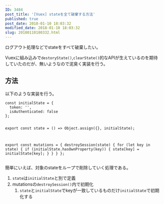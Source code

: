 ```yaml
---
ID: 3484
post_title: '[Vuex] stateを全て破棄する方法'
published: true
post_date: 2018-01-10 18:03:32
modified_date: 2018-01-10 18:03:32
slug: 20180110180332.html
---
```

<p>ログアウト処理などでstateをすべて破棄したい。</p>
<p>Vuexに組み込みで<code>destoryState()</code>,<code>clearState()</code>的なAPIが生えているのを期待していたのだが、無いようなので泥臭く実装を行う。</p>
<p><!--more--></p>
<h2>方法</h2>
<p>以下のような実装を行う。</p>
<pre><code class="language-js">const initialState = {
  token: '',
  isAuthenticated: false
};

export const state = () =&gt; Object.assign({}, initialState);

export const mutations = {
  destroySession(state) {
    for (let key in state) {
      if (initialState.hasOwnProperty(key)) {
        state[key] = initialState[key];
      }
    }
  }
};
</code></pre>
<p>簡単にいえば、対象のstateをループで削除していく処理である。</p>
<ol>
<li><code>state</code>は<code>initialState</code>と別で定義</li>
<li>mutationsの<code>destroySession()</code>内で初期化
<ol>
<li><code>state</code>と<code>initialState</code>でkeyが一致しているものだけ<code>initialState</code>で初期化する</li>
</ol>
</li>
</ol>